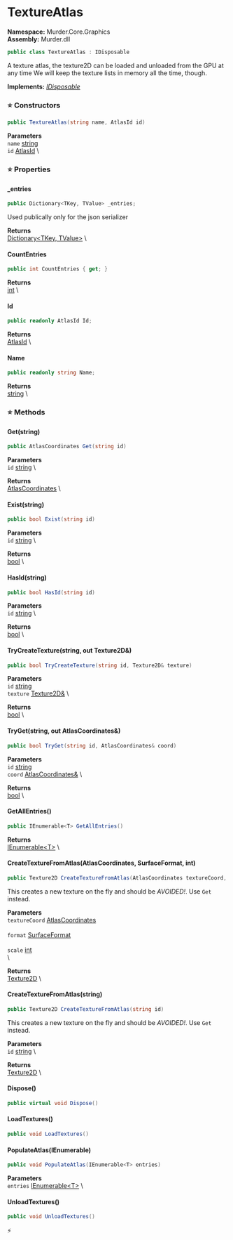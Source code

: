 # TextureAtlas

**Namespace:** Murder.Core.Graphics \
**Assembly:** Murder.dll

```csharp
public class TextureAtlas : IDisposable
```

A texture atlas, the texture2D can be loaded and unloaded from the GPU at any time
            We will keep the texture lists in memory all the time, though.

**Implements:** _[IDisposable](https://learn.microsoft.com/en-us/dotnet/api/System.IDisposable?view=net-7.0)_

### ⭐ Constructors
```csharp
public TextureAtlas(string name, AtlasId id)
```

**Parameters** \
`name` [string](https://learn.microsoft.com/en-us/dotnet/api/System.String?view=net-7.0) \
`id` [AtlasId](../../../Murder/Data/AtlasId.html) \

### ⭐ Properties
#### _entries
```csharp
public Dictionary<TKey, TValue> _entries;
```

Used publically only for the json serializer

**Returns** \
[Dictionary\<TKey, TValue\>](https://learn.microsoft.com/en-us/dotnet/api/System.Collections.Generic.Dictionary-2?view=net-7.0) \
#### CountEntries
```csharp
public int CountEntries { get; }
```

**Returns** \
[int](https://learn.microsoft.com/en-us/dotnet/api/System.Int32?view=net-7.0) \
#### Id
```csharp
public readonly AtlasId Id;
```

**Returns** \
[AtlasId](../../../Murder/Data/AtlasId.html) \
#### Name
```csharp
public readonly string Name;
```

**Returns** \
[string](https://learn.microsoft.com/en-us/dotnet/api/System.String?view=net-7.0) \
### ⭐ Methods
#### Get(string)
```csharp
public AtlasCoordinates Get(string id)
```

**Parameters** \
`id` [string](https://learn.microsoft.com/en-us/dotnet/api/System.String?view=net-7.0) \

**Returns** \
[AtlasCoordinates](../../../Murder/Core/Graphics/AtlasCoordinates.html) \

#### Exist(string)
```csharp
public bool Exist(string id)
```

**Parameters** \
`id` [string](https://learn.microsoft.com/en-us/dotnet/api/System.String?view=net-7.0) \

**Returns** \
[bool](https://learn.microsoft.com/en-us/dotnet/api/System.Boolean?view=net-7.0) \

#### HasId(string)
```csharp
public bool HasId(string id)
```

**Parameters** \
`id` [string](https://learn.microsoft.com/en-us/dotnet/api/System.String?view=net-7.0) \

**Returns** \
[bool](https://learn.microsoft.com/en-us/dotnet/api/System.Boolean?view=net-7.0) \

#### TryCreateTexture(string, out Texture2D&)
```csharp
public bool TryCreateTexture(string id, Texture2D& texture)
```

**Parameters** \
`id` [string](https://learn.microsoft.com/en-us/dotnet/api/System.String?view=net-7.0) \
`texture` [Texture2D&](https://docs.monogame.net/api/Microsoft.Xna.Framework.Graphics.Texture2D.html) \

**Returns** \
[bool](https://learn.microsoft.com/en-us/dotnet/api/System.Boolean?view=net-7.0) \

#### TryGet(string, out AtlasCoordinates&)
```csharp
public bool TryGet(string id, AtlasCoordinates& coord)
```

**Parameters** \
`id` [string](https://learn.microsoft.com/en-us/dotnet/api/System.String?view=net-7.0) \
`coord` [AtlasCoordinates&](../../../Murder/Core/Graphics/AtlasCoordinates.html) \

**Returns** \
[bool](https://learn.microsoft.com/en-us/dotnet/api/System.Boolean?view=net-7.0) \

#### GetAllEntries()
```csharp
public IEnumerable<T> GetAllEntries()
```

**Returns** \
[IEnumerable\<T\>](https://learn.microsoft.com/en-us/dotnet/api/System.Collections.Generic.IEnumerable-1?view=net-7.0) \

#### CreateTextureFromAtlas(AtlasCoordinates, SurfaceFormat, int)
```csharp
public Texture2D CreateTextureFromAtlas(AtlasCoordinates textureCoord, SurfaceFormat format, int scale)
```

This creates a new texture on the fly and should be *AVOIDED!*. Use `Get` instead.

**Parameters** \
`textureCoord` [AtlasCoordinates](../../../Murder/Core/Graphics/AtlasCoordinates.html) \
\
`format` [SurfaceFormat](https://docs.monogame.net/api/Microsoft.Xna.Framework.Graphics.SurfaceFormat.html) \
\
`scale` [int](https://learn.microsoft.com/en-us/dotnet/api/System.Int32?view=net-7.0) \
\

**Returns** \
[Texture2D](https://docs.monogame.net/api/Microsoft.Xna.Framework.Graphics.Texture2D.html) \

#### CreateTextureFromAtlas(string)
```csharp
public Texture2D CreateTextureFromAtlas(string id)
```

This creates a new texture on the fly and should be *AVOIDED!*. Use `Get` instead.

**Parameters** \
`id` [string](https://learn.microsoft.com/en-us/dotnet/api/System.String?view=net-7.0) \

**Returns** \
[Texture2D](https://docs.monogame.net/api/Microsoft.Xna.Framework.Graphics.Texture2D.html) \

#### Dispose()
```csharp
public virtual void Dispose()
```

#### LoadTextures()
```csharp
public void LoadTextures()
```

#### PopulateAtlas(IEnumerable<T>)
```csharp
public void PopulateAtlas(IEnumerable<T> entries)
```

**Parameters** \
`entries` [IEnumerable\<T\>](https://learn.microsoft.com/en-us/dotnet/api/System.Collections.Generic.IEnumerable-1?view=net-7.0) \

#### UnloadTextures()
```csharp
public void UnloadTextures()
```



⚡